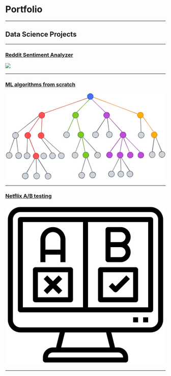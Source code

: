 # Portfolio

---

## Data Science Projects

---
### [Reddit Sentiment Analyzer](https://github.com/TheoBHKim/theobhkim.github.io/tree/master/reddit)

<img src="images/wordcloud.png?raw=true"/>

---
### [ML algorithms from scratch](https://github.com/TheoBHKim/theobhkim.github.io/tree/master/mlalgo)

<img src="images/decision_tree.png?raw=true"/>

---
### [Netflix A/B testing](/netflix)

<img src="images/ab.png?raw=true"/>

---
